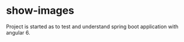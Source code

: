 # show-images
Project is started as to test and understand spring boot application with angular 6.    
